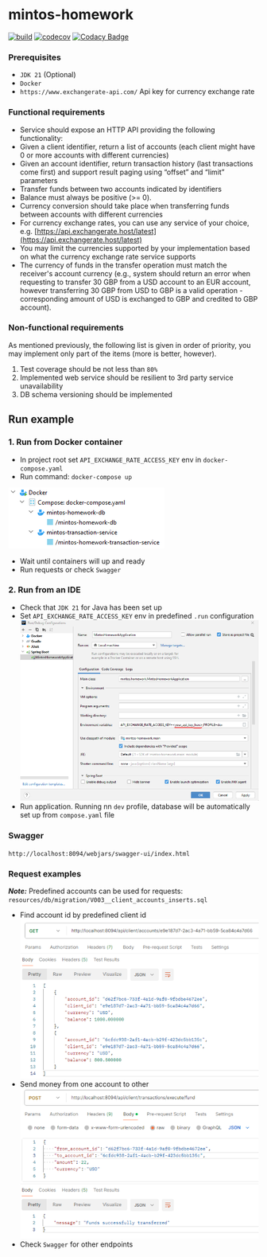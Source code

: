 # mintos-homework

[![build](https://github.com/ximtech/mintos-homework/actions/workflows/build.yml/badge.svg)](https://github.com/ximtech/mintos-homework/actions/workflows/build.yml)
[![codecov](https://codecov.io/gh/ximtech/mintos-homework/graph/badge.svg?token=ODTJcTrfNp)](https://codecov.io/gh/ximtech/mintos-homework)
[![Codacy Badge](https://app.codacy.com/project/badge/Grade/b1f3cef3229c49e3acdf66836ba8b7bb)](https://app.codacy.com/gh/ximtech/mintos-homework/dashboard)

### Prerequisites

- `JDK 21` (Optional)
- `Docker`
- `https://www.exchangerate-api.com/` Api key for currency exchange rate

### Functional requirements

- Service should expose an HTTP API providing the following functionality:
- Given a client identifier, return a list of accounts (each client might have 0 or more
accounts with different currencies)
- Given an account identifier, return transaction history (last transactions come first)
and support result paging using “offset” and “limit” parameters
- Transfer funds between two accounts indicated by identifiers
- Balance must always be positive (>= 0).
- Currency conversion should take place when transferring funds between accounts with
different currencies
- For currency exchange rates, you can use any service of your choice, e.g.
[https://api.exchangerate.host/latest](https://api.exchangerate.host/latest)
- You may limit the currencies supported by your implementation based on what the
currency exchange rate service supports
- The currency of funds in the transfer operation must match the receiver's account
currency (e.g., system should return an error when requesting to transfer 30 GBP
from a USD account to an EUR account, however transferring 30 GBP from USD to
GBP is a valid operation - corresponding amount of USD is exchanged to GBP and
credited to GBP account).

### Non-functional requirements

As mentioned previously, the following list is given in order of priority, you may implement only part of
the items (more is better, however).
1. Test coverage should be not less than `80%`
2. Implemented web service should be resilient to 3rd party service unavailability
3. DB schema versioning should be implemented

## Run example

### 1. Run from Docker container

- In project root set `API_EXCHANGE_RATE_ACCESS_KEY` env in `docker-compose.yaml`
- Run command: `docker-compose up`<br/>

![<img width="200" height="200"/>](assets/docker-img.png)

- Wait until containers will up and ready
- Run requests or check `Swagger`

### 2. Run from an IDE

- Check that `JDK 21` for Java has been set up
- Set `API_EXCHANGE_RATE_ACCESS_KEY` env in predefined `.run` configuration<br/>
  ![<img width="150" height="150"/>](assets/ide-setup.png)
- Run application. Running nn `dev` profile, database will be automatically set up from `compose.yaml` file

### Swagger

`http://localhost:8094/webjars/swagger-ui/index.html`

### Request examples

***Note:*** Predefined accounts can be used for requests: `resources/db/migration/V003__client_accounts_inserts.sql`

- Find account id by predefined client id<br/>
   ![<img width="150" height="150"/>](assets/account-request.png)
- Send money from one account to other<br/>
   ![<img width="150" height="150"/>](assets/transaction.png)
- Check `Swagger` for other endpoints



